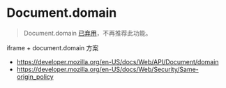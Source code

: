 # Document.domain

> Document.domain [已弃用](https://developer.mozilla.org/en-US/docs/Web/API/Document/domain)，不再推荐此功能。

iframe + document.domain 方案

- https://developer.mozilla.org/en-US/docs/Web/API/Document/domain
- https://developer.mozilla.org/en-US/docs/Web/Security/Same-origin_policy
